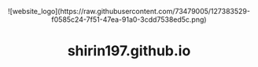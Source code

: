 <p align="center">
![website_logo](https://raw.githubusercontent.com/73479005/127383529-f0585c24-7f51-47ea-91a0-3cdd7538ed5c.png)
</p>
<h1 align="center">
  shirin197.github.io
</h1>
<p align="center">
